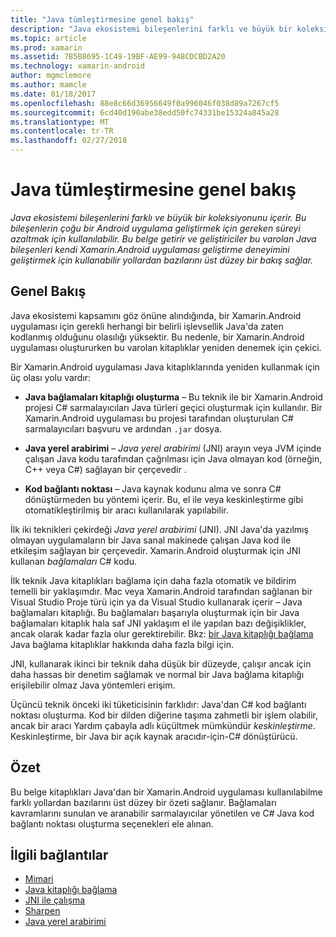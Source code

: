 ```yaml
---
title: "Java tümleştirmesine genel bakış"
description: "Java ekosistemi bileşenlerini farklı ve büyük bir koleksiyonunu içerir. Bu bileşenlerin çoğu bir Android uygulama geliştirmek için gereken süreyi azaltmak için kullanılabilir. Bu belge getirir ve geliştiriciler bu varolan Java bileşenleri kendi Xamarin.Android uygulaması geliştirme deneyimini geliştirmek için kullanabilir yollardan bazılarını üst düzey bir bakış sağlar."
ms.topic: article
ms.prod: xamarin
ms.assetid: 7B5B8695-1C49-19BF-AE99-948CDCBD2A20
ms.technology: xamarin-android
author: mgmclemore
ms.author: mamcle
ms.date: 01/18/2017
ms.openlocfilehash: 88e8c66d36956649f0a996046f038d89a7267cf5
ms.sourcegitcommit: 6cd40d190abe38edd50fc74331be15324a845a28
ms.translationtype: MT
ms.contentlocale: tr-TR
ms.lasthandoff: 02/27/2018
---
```

# <a name="java-integration-overview"></a>Java tümleştirmesine genel bakış

_Java ekosistemi bileşenlerini farklı ve büyük bir koleksiyonunu içerir. Bu bileşenlerin çoğu bir Android uygulama geliştirmek için gereken süreyi azaltmak için kullanılabilir. Bu belge getirir ve geliştiriciler bu varolan Java bileşenleri kendi Xamarin.Android uygulaması geliştirme deneyimini geliştirmek için kullanabilir yollardan bazılarını üst düzey bir bakış sağlar._

<a name="Overview" />

## <a name="overview"></a>Genel Bakış

Java ekosistemi kapsamını göz önüne alındığında, bir Xamarin.Android uygulaması için gerekli herhangi bir belirli işlevsellik Java'da zaten kodlanmış olduğunu olasılığı yüksektir. Bu nedenle, bir Xamarin.Android uygulaması oluştururken bu varolan kitaplıklar yeniden denemek için çekici. 

Bir Xamarin.Android uygulaması Java kitaplıklarında yeniden kullanmak için üç olası yolu vardır: 

-   **Java bağlamaları kitaplığı oluşturma** &ndash; Bu teknik ile bir Xamarin.Android projesi C# sarmalayıcıları Java türleri geçici oluşturmak için kullanılır. Bir Xamarin.Android uygulaması bu projesi tarafından oluşturulan C# sarmalayıcıları başvuru ve ardından `.jar` dosya. 

-   **Java yerel arabirimi** &ndash; *Java yerel* *arabirimi* (JNI) arayın veya JVM içinde çalışan Java kodu tarafından çağrılması için Java olmayan kod (örneğin, C++ veya C#) sağlayan bir çerçevedir . 

-   **Kod bağlantı noktası** &ndash; Java kaynak kodunu alma ve sonra C# dönüştürmeden bu yöntemi içerir. Bu, el ile veya keskinleştirme gibi otomatikleştirilmiş bir aracı kullanılarak yapılabilir. 

İlk iki teknikleri çekirdeği *Java yerel arabirimi* (JNI). JNI Java'da yazılmış olmayan uygulamaların bir Java sanal makinede çalışan Java kod ile etkileşim sağlayan bir çerçevedir. Xamarin.Android oluşturmak için JNI kullanan *bağlamaları* C# kodu. 

İlk teknik Java kitaplıkları bağlama için daha fazla otomatik ve bildirim temelli bir yaklaşımdır. Mac veya Xamarin.Android tarafından sağlanan bir Visual Studio Proje türü için ya da Visual Studio kullanarak içerir &ndash; Java bağlamaları kitaplığı. Bu bağlamaları başarıyla oluşturmak için bir Java bağlamaları kitaplık hala saf JNI yaklaşım el ile yapılan bazı değişiklikler, ancak olarak kadar fazla olur gerektirebilir. Bkz: [bir Java kitaplığı bağlama](~/android/platform/binding-java-library/index.md) Java bağlama kitaplıklar hakkında daha fazla bilgi için. 

JNI, kullanarak ikinci bir teknik daha düşük bir düzeyde, çalışır ancak için daha hassas bir denetim sağlamak ve normal bir Java bağlama kitaplığı erişilebilir olmaz Java yöntemleri erişim. 

Üçüncü teknik önceki iki tüketicisinin farklıdır: Java'dan C# kod bağlantı noktası oluşturma. Kod bir dilden diğerine taşıma zahmetli bir işlem olabilir, ancak bir aracı Yardım çabayla adlı küçültmek mümkündür *keskinleştirme*. Keskinleştirme, bir Java bir açık kaynak aracıdır-için-C# dönüştürücü. 


<a name="Summary" />

## <a name="summary"></a>Özet

Bu belge kitaplıkları Java'dan bir Xamarin.Android uygulaması kullanılabilme farklı yollardan bazılarını üst düzey bir özeti sağlanır. Bağlamaları kavramlarını sunulan ve aranabilir sarmalayıcılar yönetilen ve C# Java kod bağlantı noktası oluşturma seçenekleri ele alınan. 


## <a name="related-links"></a>İlgili bağlantılar

- [Mimari](~/android/internals/architecture.md)
- [Java kitaplığı bağlama](~/android/platform/binding-java-library/index.md)
- [JNI ile çalışma](~/android/platform/java-integration/working-with-jni.md)
- [Sharpen](https://github.com/slluis/sharpen)
- [Java yerel arabirimi](http://docs.oracle.com/javase/7/docs/technotes~/jni/index.html)
